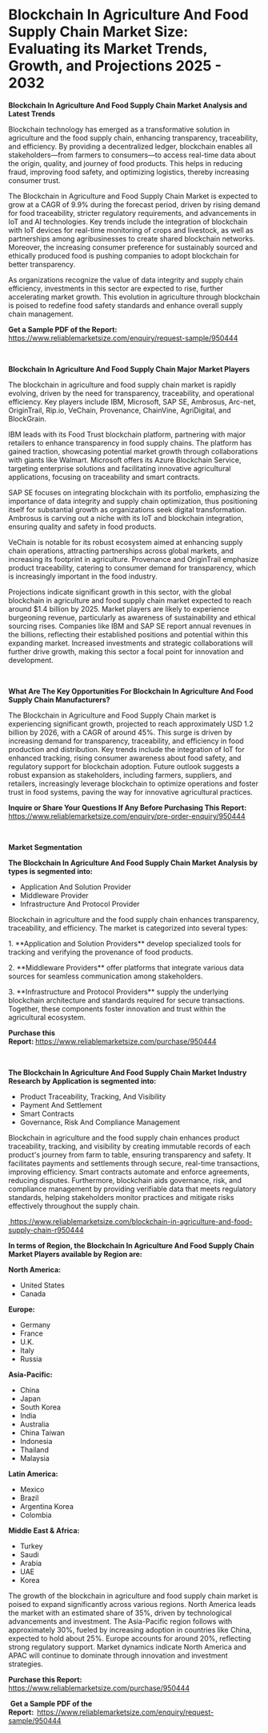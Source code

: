 <p><h1>Blockchain In Agriculture And Food Supply Chain Market Size: Evaluating its Market Trends, Growth, and Projections 2025 - 2032</h1></p><p><strong>Blockchain In Agriculture And Food Supply Chain Market Analysis and Latest Trends</strong></p>
<p><p>Blockchain technology has emerged as a transformative solution in agriculture and the food supply chain, enhancing transparency, traceability, and efficiency. By providing a decentralized ledger, blockchain enables all stakeholders—from farmers to consumers—to access real-time data about the origin, quality, and journey of food products. This helps in reducing fraud, improving food safety, and optimizing logistics, thereby increasing consumer trust.</p><p>The Blockchain in Agriculture and Food Supply Chain Market is expected to grow at a CAGR of 9.9% during the forecast period, driven by rising demand for food traceability, stricter regulatory requirements, and advancements in IoT and AI technologies. Key trends include the integration of blockchain with IoT devices for real-time monitoring of crops and livestock, as well as partnerships among agribusinesses to create shared blockchain networks. Moreover, the increasing consumer preference for sustainably sourced and ethically produced food is pushing companies to adopt blockchain for better transparency.</p><p>As organizations recognize the value of data integrity and supply chain efficiency, investments in this sector are expected to rise, further accelerating market growth. This evolution in agriculture through blockchain is poised to redefine food safety standards and enhance overall supply chain management.</p></p>
<p><strong>Get a Sample PDF of the Report:&nbsp;</strong> <a href="https://www.reliablemarketsize.com/enquiry/request-sample/950444?utm_campaign=3021&utm_medium=2&utm_source=Github&utm_content=ia&utm_term=17042025&utm_id=blockchain-in-agriculture-and-food-supply-chain">https://www.reliablemarketsize.com/enquiry/request-sample/950444</a></p>
<p>&nbsp;</p>
<p><strong>Blockchain In Agriculture And Food Supply Chain Major Market Players</strong></p>
<p><p>The blockchain in agriculture and food supply chain market is rapidly evolving, driven by the need for transparency, traceability, and operational efficiency. Key players include IBM, Microsoft, SAP SE, Ambrosus, Arc-net, OriginTrail, Rip.io, VeChain, Provenance, ChainVine, AgriDigital, and BlockGrain.</p><p>IBM leads with its Food Trust blockchain platform, partnering with major retailers to enhance transparency in food supply chains. The platform has gained traction, showcasing potential market growth through collaborations with giants like Walmart. Microsoft offers its Azure Blockchain Service, targeting enterprise solutions and facilitating innovative agricultural applications, focusing on traceability and smart contracts.</p><p>SAP SE focuses on integrating blockchain with its portfolio, emphasizing the importance of data integrity and supply chain optimization, thus positioning itself for substantial growth as organizations seek digital transformation. Ambrosus is carving out a niche with its IoT and blockchain integration, ensuring quality and safety in food products.</p><p>VeChain is notable for its robust ecosystem aimed at enhancing supply chain operations, attracting partnerships across global markets, and increasing its footprint in agriculture. Provenance and OriginTrail emphasize product traceability, catering to consumer demand for transparency, which is increasingly important in the food industry.</p><p>Projections indicate significant growth in this sector, with the global blockchain in agriculture and food supply chain market expected to reach around $1.4 billion by 2025. Market players are likely to experience burgeoning revenue, particularly as awareness of sustainability and ethical sourcing rises. Companies like IBM and SAP SE report annual revenues in the billions, reflecting their established positions and potential within this expanding market. Increased investments and strategic collaborations will further drive growth, making this sector a focal point for innovation and development.</p></p>
<p>&nbsp;</p>
<p><strong>What Are The Key Opportunities For Blockchain In Agriculture And Food Supply Chain Manufacturers?</strong></p>
<p><p>The Blockchain in Agriculture and Food Supply Chain market is experiencing significant growth, projected to reach approximately USD 1.2 billion by 2026, with a CAGR of around 45%. This surge is driven by increasing demand for transparency, traceability, and efficiency in food production and distribution. Key trends include the integration of IoT for enhanced tracking, rising consumer awareness about food safety, and regulatory support for blockchain adoption. Future outlook suggests a robust expansion as stakeholders, including farmers, suppliers, and retailers, increasingly leverage blockchain to optimize operations and foster trust in food systems, paving the way for innovative agricultural practices.</p></p>
<p><strong>Inquire or Share Your Questions If Any Before Purchasing This Report:</strong> <a href="https://www.reliablemarketsize.com/enquiry/pre-order-enquiry/950444?utm_campaign=3021&utm_medium=2&utm_source=Github&utm_content=ia&utm_term=17042025&utm_id=blockchain-in-agriculture-and-food-supply-chain">https://www.reliablemarketsize.com/enquiry/pre-order-enquiry/950444</a></p>
<p>&nbsp;</p>
<p><strong>Market Segmentation</strong></p>
<p><strong>The Blockchain In Agriculture And Food Supply Chain Market Analysis by types is segmented into:</strong></p>
<p><ul><li>Application And Solution Provider</li><li>Middleware Provider</li><li>Infrastructure And Protocol Provider</li></ul></p>
<p><p>Blockchain in agriculture and the food supply chain enhances transparency, traceability, and efficiency. The market is categorized into several types: </p><p>1. **Application and Solution Providers** develop specialized tools for tracking and verifying the provenance of food products. </p><p>2. **Middleware Providers** offer platforms that integrate various data sources for seamless communication among stakeholders. </p><p>3. **Infrastructure and Protocol Providers** supply the underlying blockchain architecture and standards required for secure transactions. Together, these components foster innovation and trust within the agricultural ecosystem.</p></p>
<p><strong>Purchase this Report:&nbsp;</strong><a href="https://www.reliablemarketsize.com/purchase/950444?utm_campaign=3021&utm_medium=2&utm_source=Github&utm_content=ia&utm_term=17042025&utm_id=blockchain-in-agriculture-and-food-supply-chain">https://www.reliablemarketsize.com/purchase/950444</a></p>
<p>&nbsp;</p>
<p><strong>The Blockchain In Agriculture And Food Supply Chain Market Industry Research by Application is segmented into:</strong></p>
<p><ul><li>Product Traceability, Tracking, And Visibility</li><li>Payment And Settlement</li><li>Smart Contracts</li><li>Governance, Risk And Compliance Management</li></ul></p>
<p><p>Blockchain in agriculture and the food supply chain enhances product traceability, tracking, and visibility by creating immutable records of each product's journey from farm to table, ensuring transparency and safety. It facilitates payments and settlements through secure, real-time transactions, improving efficiency. Smart contracts automate and enforce agreements, reducing disputes. Furthermore, blockchain aids governance, risk, and compliance management by providing verifiable data that meets regulatory standards, helping stakeholders monitor practices and mitigate risks effectively throughout the supply chain.</p></p>
<p><a href="https://www.reliablemarketsize.com/blockchain-in-agriculture-and-food-supply-chain-r950444?utm_campaign=3021&utm_medium=2&utm_source=Github&utm_content=ia&utm_term=17042025&utm_id=blockchain-in-agriculture-and-food-supply-chain">&nbsp;https://www.reliablemarketsize.com/blockchain-in-agriculture-and-food-supply-chain-r950444</a></p>
<p><strong>In terms of Region, the Blockchain In Agriculture And Food Supply Chain Market Players available by Region are:</strong></p>
<p>
    <p> <strong> North America: </strong>
        <ul>
            <li>United States</li>
            <li>Canada</li>
        </ul>
        </p> 
    <p> <strong> Europe: </strong>
        <ul>
            <li>Germany</li>
            <li>France</li>
            <li>U.K.</li>
            <li>Italy</li>
            <li>Russia</li>
        </ul>
        </p> 
    <p> <strong> Asia-Pacific: </strong>
        <ul>
            <li>China</li>
            <li>Japan</li>
            <li>South Korea</li>
            <li>India</li>
            <li>Australia</li>
            <li>China Taiwan</li>
            <li>Indonesia</li>
            <li>Thailand</li>
            <li>Malaysia</li>
        </ul>
        </p> 
    <p> <strong> Latin America: </strong>
        <ul>
            <li>Mexico</li>
            <li>Brazil</li>
            <li>Argentina Korea</li>
            <li>Colombia</li>
        </ul>
        </p> 
    <p> <strong> Middle East & Africa: </strong>
        <ul>
            <li>Turkey</li>
            <li>Saudi</li>
            <li>Arabia</li>
            <li>UAE</li>
            <li>Korea</li>
        </ul>
    </p>
    </p>
<p><p>The growth of the blockchain in agriculture and food supply chain market is poised to expand significantly across various regions. North America leads the market with an estimated share of 35%, driven by technological advancements and investment. The Asia-Pacific region follows with approximately 30%, fueled by increasing adoption in countries like China, expected to hold about 25%. Europe accounts for around 20%, reflecting strong regulatory support. Market dynamics indicate North America and APAC will continue to dominate through innovation and investment strategies.</p></p>
<p><strong>Purchase this Report: </strong><a href="https://www.reliablemarketsize.com/purchase/950444?utm_campaign=3021&utm_medium=2&utm_source=Github&utm_content=ia&utm_term=17042025&utm_id=blockchain-in-agriculture-and-food-supply-chain">https://www.reliablemarketsize.com/purchase/950444</a></p>
<p>&nbsp;<strong>Get a Sample PDF of the Report:&nbsp;&nbsp;</strong><a href="https://www.reliablemarketsize.com/enquiry/request-sample/950444?utm_campaign=3021&utm_medium=2&utm_source=Github&utm_content=ia&utm_term=17042025&utm_id=blockchain-in-agriculture-and-food-supply-chain">https://www.reliablemarketsize.com/enquiry/request-sample/950444</a></p>
<p><strong></strong></p>
<p><p></p><p></p><p></p></p>